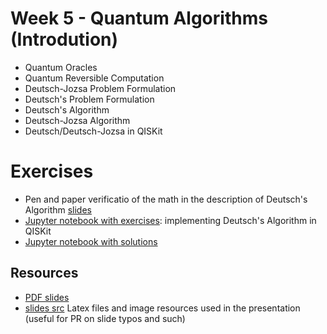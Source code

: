 # Week 5 - Quantum Algorithms (Introdution)

 * Quantum Oracles
 * Quantum Reversible Computation
 * Deutsch-Jozsa Problem Formulation
 * Deutsch's Problem Formulation
 * Deutsch's Algorithm
 * Deutsch-Jozsa Algorithm
 * Deutsch/Deutsch-Jozsa in QISKit

# Exercises
 * Pen and paper verificatio of the math in the description of Deutsch's Algorithm [slides](slides.pdf)
 * [Jupyter notebook with exercises](exercises/w5_01.ipynb): implementing Deutsch's Algorithm in QISKit
 * [Jupyter notebook with solutions](exercises/w5_01_s.ipynb)

## Resources
 * [PDF slides](slides.pdf)
 * [slides src](latex/) Latex files and image resources used in the presentation (useful for PR on slide typos and such)
